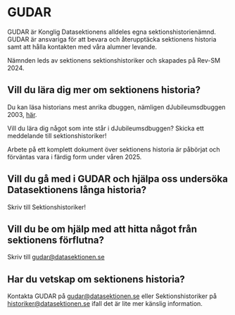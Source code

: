 # GUDAR
GUDAR är Konglig Datasektionens alldeles egna sektionshistorienämnd. GUDAR är ansvariga för att bevara och återupptäcka sektionens historia samt att hålla kontakten med våra alumner levande.

Nämnden leds av sektionens sektionshistoriker och skapades på Rev-SM 2024.

## Vill du lära dig mer om sektionens historia?
Du kan läsa historians mest anrika dbuggen, nämligen dJubileumsdbuggen 2003, [här](https://drive.google.com/file/d/1KtwHZV6gomddOlRXftlC1zfszmEEGvce/view?usp=sharing).

Vill du lära dig något som inte står i dJubileumsdbuggen? Skicka ett meddelande till sektionshistoriker!

Arbete på ett komplett dokument över sektionens historia är påbörjat och förväntas vara i färdig form under våren 2025.

## Vill du gå med i GUDAR och hjälpa oss undersöka Datasektionens långa historia?
Skriv till Sektionshistoriker!

## Vill du be om hjälp med att hitta något från sektionens förflutna?
Skriv till [gudar@datasektionen.se](mailto:gudar@datasektionen..se)

## Har du vetskap om sektionens historia?
Kontakta GUDAR på [gudar@datasektionen.se](mailto:gudar@datasektionen.se) eller Sektionshistoriker på [historiker@datasektionen.se](mailto:historiker@datasektionen.se) ifall det är lite mer känslig information.
